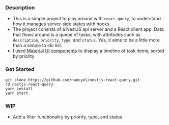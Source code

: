 ### Description

- This is a simple project to play around with `react-query`, to understand how it manages server-side states with hooks.
- The project consists of a NestJS api server and a React client app. Data that flows around is a queue of tasks, with attributes such as `description`, `priority`, `type`, and `status`. Yes, it aims to be a little more than a simple to-do list.
- I used [Material UI components](https://mui.com/material-ui/react-timeline/#main-content) to display a timeline of task items, sorted by priority

### Get Started

```
git clone https://github.com/nancyel/nestjs-react-query.git
cd nestjs-react-query
yarn install
yarn start
```

### WIP

- Add a filter functionality by priority, type, and status
